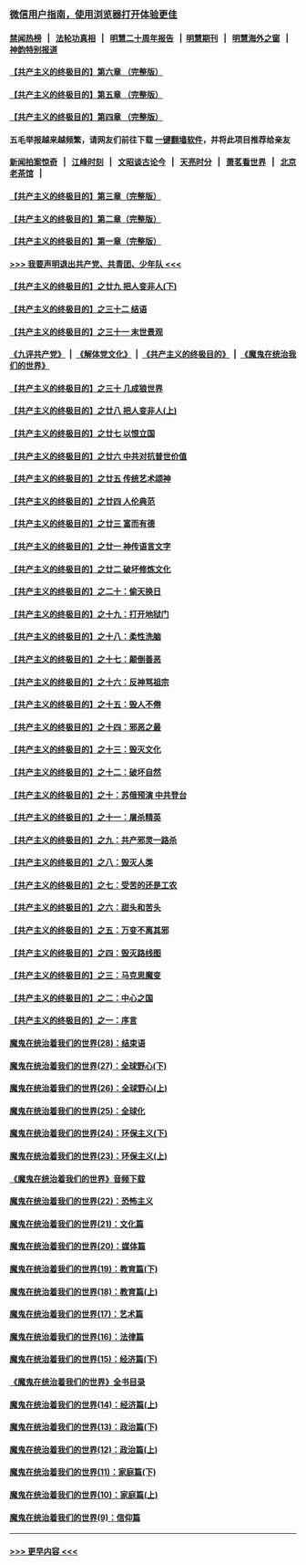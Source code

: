 ### [微信用户指南，使用浏览器打开体验更佳](https://github.com/gfw-breaker/banned-news1/blob/master/indexes/wechat-guide.md?t=0)
#### [禁闻热榜](热点新闻.md?t=0)  &nbsp;&nbsp;|&nbsp;&nbsp; [法轮功真相](https://github.com/gfw-breaker/truth/blob/master/README.md?t=0) &nbsp;&nbsp;|&nbsp;&nbsp; [明慧二十周年报告](https://github.com/gfw-breaker/mh-reports/blob/master/README.md?t=0) &nbsp;&nbsp;|&nbsp;&nbsp;[明慧期刊](https://github.com/gfw-breaker/mh-qikan) &nbsp;&nbsp;|&nbsp;&nbsp; [明慧海外之窗](https://github.com/gfw-breaker/mh-news/blob/master/README.md?t=0) &nbsp;&nbsp;|&nbsp;&nbsp; [神韵特别报道](https://github.com/gfw-breaker/mh-news/blob/master/shenyun.md?t=0)
#### [【共产主义的终极目的】第六章 （完整版）](../pages/nsc422/n11428913.md?t=02170844) 
#### [【共产主义的终极目的】第五章 （完整版）](../pages/nsc422/n11428912.md?t=02170844) 
#### [【共产主义的终极目的】第四章 （完整版）](../pages/nsc422/n11428907.md?t=02170844) 
#### 五毛举报越来越频繁，请网友们前往下载 [一键翻墙软件](https://github.com/gfw-breaker/ssr-accounts)，并将此项目推荐给亲友
#### [新闻拍案惊奇](https://github.com/gfw-breaker/banned-news1/blob/master/pages/link4.md) &nbsp;&nbsp;|&nbsp;&nbsp; [江峰时刻](https://github.com/gfw-breaker/banned-news1/blob/master/pages/link4.md) &nbsp;&nbsp;|&nbsp;&nbsp; [文昭谈古论今](https://github.com/gfw-breaker/banned-news1/blob/master/pages/link4.md) &nbsp;&nbsp;|&nbsp;&nbsp; [天亮时分](https://github.com/gfw-breaker/banned-news1/blob/master/pages/link4.md) &nbsp;&nbsp;|&nbsp;&nbsp; [萧茗看世界](https://github.com/gfw-breaker/banned-news1/blob/master/pages/link4.md) &nbsp;&nbsp;|&nbsp;&nbsp; [北京老茶馆](https://github.com/gfw-breaker/banned-news1/blob/master/pages/link4.md) &nbsp;&nbsp;|&nbsp;&nbsp; 
#### [【共产主义的终极目的】第三章（完整版）](../pages/nsc422/n11428848.md?t=02170844) 
#### [【共产主义的终极目的】第二章（完整版）](../pages/nsc422/n11428831.md?t=02170844) 
#### [【共产主义的终极目的】第一章（完整版）](../pages/nsc422/n11417651.md?t=02170844) 
#### [>>> 我要声明退出共产党、共青团、少年队 <<<](https://github.com/begood0513/goodnews/blob/master/quit/letter.md) 
#### [【共产主义的终极目的】之廿九 把人变非人(下)](../pages/nsc422/n11344140.md?t=02170844) 
#### [【共产主义的终极目的】之三十二 结语](../pages/nsc422/n11360535.md?t=02170844) 
#### [【共产主义的终极目的】之三十一 末世景观](../pages/nsc422/n11351129.md?t=02170844) 
#### [《九评共产党》](https://github.com/begood0513/9ping.md/blob/master/README.md) &nbsp;|&nbsp; [《解体党文化》](../../../../jtdwh.md/blob/master/README.md)  &nbsp;|&nbsp; [《共产主义的终极目的》](../../../../gczydzjmd.md/blob/master/README.md) &nbsp;|&nbsp; [《魔鬼在统治我们的世界》](../../../../mgztzwmdsj.md/blob/master/README.md) 
#### [【共产主义的终极目的】之三十 几成狼世界](../pages/nsc422/n11348280.md?t=02170844) 
#### [【共产主义的终极目的】之廿八 把人变非人(上)](../pages/nsc422/n11340492.md?t=02170844) 
#### [【共产主义的终极目的】之廿七 以恨立国](../pages/nsc422/n11336944.md?t=02170844) 
#### [【共产主义的终极目的】之廿六 中共对抗普世价值](../pages/nsc422/n11324785.md?t=02170844) 
#### [【共产主义的终极目的】之廿五 传统艺术颂神](../pages/nsc422/n11296396.md?t=02170844) 
#### [【共产主义的终极目的】之廿四 人伦典范](../pages/nsc422/n11296397.md?t=02170844) 
#### [【共产主义的终极目的】之廿三 富而有德](../pages/nsc422/n11283598.md?t=02170844) 
#### [【共产主义的终极目的】之廿一 神传语言文字](../pages/nsc422/n11263265.md?t=02170844) 
#### [【共产主义的终极目的】之廿二 破坏修炼文化](../pages/nsc422/n11245728.md?t=02170844) 
#### [【共产主义的终极目的】之二十：偷天换日](../pages/nsc422/n11238846.md?t=02170844) 
#### [【共产主义的终极目的】之十九：打开地狱门](../pages/nsc422/n11206376.md?t=02170844) 
#### [【共产主义的终极目的】之十八：柔性洗脑](../pages/nsc422/n11199994.md?t=02170844) 
#### [【共产主义的终极目的】之十七：颠倒善恶](../pages/nsc422/n11179782.md?t=02170844) 
#### [【共产主义的终极目的】之十六：反神骂祖宗](../pages/nsc422/n11166798.md?t=02170844) 
#### [【共产主义的终极目的】之十五：毁人不倦](../pages/nsc422/n11166792.md?t=02170844) 
#### [【共产主义的终极目的】之十四：邪恶之最](../pages/nsc422/n11150249.md?t=02170844) 
#### [【共产主义的终极目的】之十三：毁灭文化](../pages/nsc422/n11135227.md?t=02170844) 
#### [【共产主义的终极目的】之十二：破坏自然](../pages/nsc422/n11135214.md?t=02170844) 
#### [【共产主义的终极目的】之十：苏俄预演 中共登台](../pages/nsc422/n11118424.md?t=02170844) 
#### [【共产主义的终极目的】之十一：屠杀精英](../pages/nsc422/n11118442.md?t=02170844) 
#### [【共产主义的终极目的】之九：共产邪灵一路杀](../pages/nsc422/n11114139.md?t=02170844) 
#### [【共产主义的终极目的】之八：毁灭人类](../pages/nsc422/n11108503.md?t=02170844) 
#### [【共产主义的终极目的】之七：受苦的还是工农](../pages/nsc422/n11101809.md?t=02170844) 
#### [【共产主义的终极目的】之六：甜头和苦头](../pages/nsc422/n11096971.md?t=02170844) 
#### [【共产主义的终极目的】之五：万变不离其邪](../pages/nsc422/n11091285.md?t=02170844) 
#### [【共产主义的终极目的】之四：毁灭路线图](../pages/nsc422/n11086284.md?t=02170844) 
#### [【共产主义的终极目的】之三：马克思魔变](../pages/nsc422/n11061941.md?t=02170844) 
#### [【共产主义的终极目的】之二：中心之国](../pages/nsc422/n11047728.md?t=02170844) 
#### [【共产主义的终极目的】之一：序言](../pages/nsc422/n11086077.md?t=02170844) 
#### [魔鬼在统治着我们的世界(28)：结束语](../pages/nsc422/n10936246.md?t=02170844) 
#### [魔鬼在统治着我们的世界(27)：全球野心(下)](../pages/nsc422/n10928319.md?t=02170844) 
#### [魔鬼在统治着我们的世界(26)：全球野心(上)](../pages/nsc422/n10900318.md?t=02170844) 
#### [魔鬼在统治着我们的世界(25)：全球化](../pages/nsc422/n10788205.md?t=02170844) 
#### [魔鬼在统治着我们的世界(24)：环保主义(下)](../pages/nsc422/n10695307.md?t=02170844) 
#### [魔鬼在统治着我们的世界(23)：环保主义(上)](../pages/nsc422/n10688613.md?t=02170844) 
#### [《魔鬼在统治着我们的世界》音频下载](../pages/nsc422/n10635553.md?t=02170844) 
#### [魔鬼在统治着我们的世界(22)：恐怖主义](../pages/nsc422/n10614727.md?t=02170844) 
#### [魔鬼在统治着我们的世界(21)：文化篇](../pages/nsc422/n10597706.md?t=02170844) 
#### [魔鬼在统治着我们的世界(20)：媒体篇](../pages/nsc422/n10586579.md?t=02170844) 
#### [魔鬼在统治着我们的世界(19)：教育篇(下)](../pages/nsc422/n10564808.md?t=02170844) 
#### [魔鬼在统治着我们的世界(18)：教育篇(上)](../pages/nsc422/n10526970.md?t=02170844) 
#### [魔鬼在统治着我们的世界(17)：艺术篇](../pages/nsc422/n10499093.md?t=02170844) 
#### [魔鬼在统治着我们的世界(16)：法律篇](../pages/nsc422/n10485969.md?t=02170844) 
#### [魔鬼在统治着我们的世界(15)：经济篇(下)](../pages/nsc422/n10469975.md?t=02170844) 
#### [《魔鬼在统治着我们的世界》全书目录](../pages/nsc422/n10464261.md?t=02170844) 
#### [魔鬼在统治着我们的世界(14)：经济篇(上)](../pages/nsc422/n10457370.md?t=02170844) 
#### [魔鬼在统治着我们的世界(13)：政治篇(下)](../pages/nsc422/n10448270.md?t=02170844) 
#### [魔鬼在统治着我们的世界(12)：政治篇(上)](../pages/nsc422/n10444576.md?t=02170844) 
#### [魔鬼在统治着我们的世界(11)：家庭篇(下)](../pages/nsc422/n10440961.md?t=02170844) 
#### [魔鬼在统治着我们的世界(10)：家庭篇(上)](../pages/nsc422/n10435448.md?t=02170844) 
#### [魔鬼在统治着我们的世界(9)：信仰篇](../pages/nsc422/n10432159.md?t=02170844) 

----
#### [ >>> 更早内容 <<< ](../indexes/nsc422-earlier.md)
